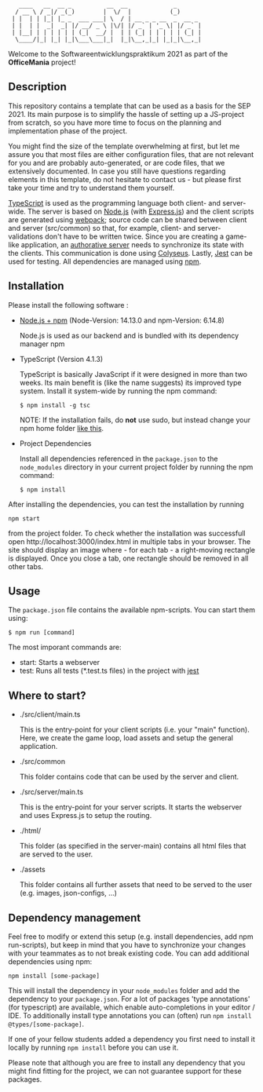 ```
   ____   __  __ _          __  __             _       
  / __ \ / _|/ _(_)        |  \/  |           (_)      
 | |  | | |_| |_ _  ___ ___| \  / | __ _ _ __  _  __ _ 
 | |  | |  _|  _| |/ __/ _ \ |\/| |/ _` | '_ \| |/ _` |
 | |__| | | | | | | (_|  __/ |  | | (_| | | | | | (_| |
  \____/|_| |_| |_|\___\___|_|  |_|\__,_|_| |_|_|\__,_|
```

Welcome to the Softwareentwicklungspraktikum 2021 as part of the **OfficeMania** project!

## Description

This repository contains a template that can be used as a basis for the SEP 2021. Its main purpose is to simplify the hassle of setting up a JS-project from scratch, so you have more time to focus on the planning and implementation phase of the project.

You might find the size of the template overwhelming at first, but let me assure you that most files are either configuration files, that are not relevant for you and are probably auto-generated, or are code files, that we extensively documented. In case you still have questions regarding elements in this template, do not hesitate to contact us - but please first take your time and try to understand them yourself.

[TypeScript](https://www.typescriptlang.org/) is used as the programming language both client- and server-wide. The server is based on [Node.js](https://nodejs.org/en/) (with [Express.js](https://expressjs.com/de/)) and the client scripts are generated using [webpack](https://webpack.js.org/); source code can be shared between client and server (src/common) so that, for example, client- and server-validations don't have to be written twice. Since you are creating a game-like application, an [authorative server](https://www.gabrielgambetta.com/client-server-game-architecture.html) needs to synchronize its state with the clients. This communication is done using [Colyseus](https://www.colyseus.io/). Lastly, [Jest](https://jestjs.io/) can be used for testing. All dependencies are managed using [npm](https://www.npmjs.com/).

## Installation

Please install the following software :

- [Node.js + npm](https://nodejs.org/en/) (Node-Version: 14.13.0 and npm-Version: 6.14.8)

  Node.js is used as our backend and is bundled with its dependency manager npm

- TypeScript (Version 4.1.3)

  TypeScript is basically JavaScript if it were designed in more than two weeks. Its main benefit is (like the name suggests) its improved type system. Install it system-wide by running the npm command:

  ```
  $ npm install -g tsc
  ```

  NOTE: If the installation fails, do **not** use sudo, but instead change your npm home folder [like this](https://stackoverflow.com/a/21712034).

- Project Dependencies

  Install all dependencies referenced in the `package.json` to the `node_modules` directory in your current project folder by running the npm command:

  ```
  $ npm install
  ```

After installing the dependencies, you can test the installation by running

```
npm start
```

from the project folder. To check whether the installation was successfull open http://localhost:3000/index.html in multiple tabs in your browser. The site should display an image where - for each tab - a right-moving rectangle is displayed. Once you close a tab, one rectangle should be removed in all other tabs.

## Usage

The `package.json` file contains the available npm-scripts. You can start them using:

```
$ npm run [command]
```

The most imporant commands are:
 - start: Starts a webserver
 - test: Runs all tests (*.test.ts files) in the project with [jest](https://jestjs.io/)

## Where to start?

- ./src/client/main.ts

  This is the entry-point for your client scripts (i.e. your "main" function). Here, we create the game loop, load assets and setup the general application.

- ./src/common

  This folder contains code that can be used by the server and client.

- ./src/server/main.ts

  This is the entry-point for your server scripts. It starts the webserver and uses Express.js to setup the routing.

- ./html/

  This folder (as specified in the server-main) contains all html files that are served to the user. 

- ./assets

  This folder contains all further assets that need to be served to the user (e.g. images, json-configs, ...)

## Dependency management

Feel free to modify or extend this setup (e.g. install dependencies, add npm run-scripts), but keep in mind that you have to synchronize your changes with your teammates as to not break existing code. You can add additional dependencies using npm:

```
npm install [some-package]
```

This will install the dependency in your `node_modules` folder and add the dependency to your `package.json`. For a lot of packages 'type annotations' (for typescript) are available, which enable auto-completions in your editor / IDE. To additionally install type annotations you can (often) run `npm install @types/[some-package]`.

If one of your fellow students added a dependency you first need to install it locally by running `npm install` before you can use it.

Please note that although you are free to install any dependency that you might find fitting for the project, we can not guarantee support for these packages.